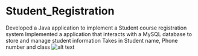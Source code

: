# Student_Registration
Developed a Java application to implement a Student course registration system
Implemented a application that interacts with a MySQL database to store and manage student information
Takes in Student name, Phone number and class 
![alt text](https://github.com/JenpeyChao/Student_Registration/assets/60456427/2dd281df-74a6-4b0c-aea7-5ea5e3ba0e79)
